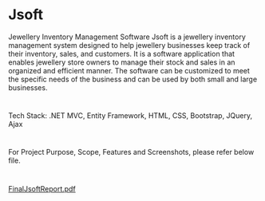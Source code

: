 # Jsoft
Jewellery Inventory Management Software
Jsoft is a jewellery inventory management system designed to help jewellery businesses keep track of
their inventory, sales, and customers. It is a software application that enables jewellery store owners to
manage their stock and sales in an organized and efficient manner. The software can be customized to
meet the specific needs of the business and can be used by both small and large businesses.

#
Tech Stack: .NET MVC, Entity Framework, HTML, CSS, Bootstrap, JQuery, Ajax
#
For Project Purpose, Scope, Features and Screenshots, please refer below file.
#
[FinalJsoftReport.pdf](https://github.com/Hetvi-Solanki/Jsoft/files/11054094/FinalJsoftReport.pdf)
